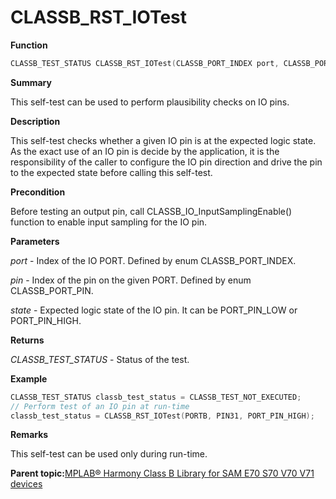 # CLASSB\_RST\_IOTest

**Function**

```c
CLASSB_TEST_STATUS CLASSB_RST_IOTest(CLASSB_PORT_INDEX port, CLASSB_PORT_PIN pin, CLASSB_PORT_PIN_STATE state);
```

**Summary**

This self-test can be used to perform plausibility checks on IO pins.

**Description**

This self-test checks whether a given IO pin is at the expected logic state. As the exact use of an IO pin is decide by the application, it is the responsibility of the caller to configure the IO pin direction and drive the pin to the expected state before calling this self-test.

**Precondition**

Before testing an output pin, call CLASSB\_IO\_InputSamplingEnable\(\) function to enable input sampling for the IO pin.

**Parameters**

*port* - Index of the IO PORT. Defined by enum CLASSB\_PORT\_INDEX.

*pin* - Index of the pin on the given PORT. Defined by enum CLASSB\_PORT\_PIN.

*state* - Expected logic state of the IO pin. It can be PORT\_PIN\_LOW or PORT\_PIN\_HIGH.

**Returns**

*CLASSB\_TEST\_STATUS* - Status of the test.

**Example**

```c
CLASSB_TEST_STATUS classb_test_status = CLASSB_TEST_NOT_EXECUTED;
// Perform test of an IO pin at run-time
classb_test_status = CLASSB_RST_IOTest(PORTB, PIN31, PORT_PIN_HIGH);
```

**Remarks**

This self-test can be used only during run-time.

**Parent topic:**[MPLAB® Harmony Class B Library for SAM E70 S70 V70 V71 devices](GUID-85C09776-46F4-43A4-9FA5-26997226A3EA.md)


